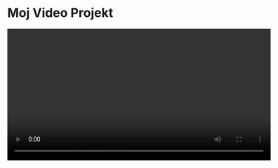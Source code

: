 <!DOCTYPE html>
<html lang="en">
<head>
    <meta charset="UTF-8">
    <meta name="viewport" content="width=device-width, initial-scale=1.0">
    <title>Video Projekt</title>
</head>
<body>
    <h1>Moj Video Projekt</h1>
    <video controls width="600">
        <source src="video.mp4" type="video/mp4">
</body>
</html>
